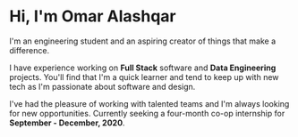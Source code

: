 # Hi, I'm Omar Alashqar

I'm an engineering student and an aspiring creator of things that make a difference.

I have experience working on **Full Stack** software and **Data Engineering** projects. You'll find that I'm a quick learner and tend to keep up with new tech as I'm passionate about software and design.

I've had the pleasure of working with talented teams and I'm always looking for new opportunities. Currently seeking a four-month co-op internship for **September - December, 2020**.